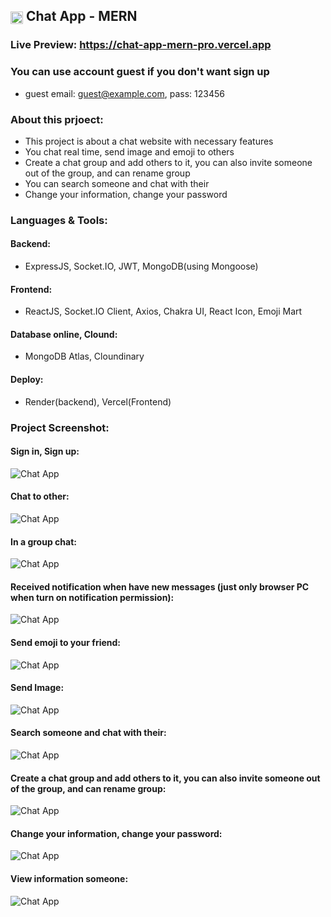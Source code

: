 <h2>
  <img src="https://github.com/user-attachments/assets/982f8b42-42c0-480e-8688-03eacf0375b5" alt="Chat App" style="vertical-align: middle; width: 20px; height: 20px;">
  Chat App - MERN
</h2>

### Live Preview: https://chat-app-mern-pro.vercel.app

### You can use account guest if you don't want sign up

-  guest email: guest@example.com, pass: 123456

### About this prjoect:

-  This project is about a chat website with necessary features
-  You chat real time, send image and emoji to others
-  Create a chat group and add others to it, you can also invite someone out of the group, and can rename group
-  You can search someone and chat with their
-  Change your information, change your password

### Languages & Tools:

#### Backend:
-  ExpressJS, Socket.IO, JWT, MongoDB(using Mongoose)
#### Frontend:
-  ReactJS, Socket.IO Client, Axios, Chakra UI, React Icon, Emoji Mart
#### Database online, Clound:
-  MongoDB Atlas, Cloundinary 
#### Deploy:
-  Render(backend), Vercel(Frontend) 

### Project Screenshot:

#### Sign in, Sign up:
<img src="https://github.com/user-attachments/assets/c38da060-e522-407f-9ce2-b162bb802d94" alt="Chat App" border="0">

#### Chat to other:
<img src="https://github.com/user-attachments/assets/2caaecb9-523c-448a-affe-5b8eab980057" alt="Chat App" border="0">

#### In a group chat:
<img src="https://github.com/user-attachments/assets/c2ae6b8f-8e46-4e6e-85db-b021b6b52c8f" alt="Chat App" border="0">

#### Received notification when have new messages (just only browser PC when turn on notification permission):
<img src="https://github.com/user-attachments/assets/ad48002f-77e0-44e8-a0ce-1e68e56360b7" alt="Chat App" border="0">

#### Send emoji to your friend:
<img src="https://github.com/user-attachments/assets/9d7c8be4-9771-4496-925b-7b20dbb96eb3" alt="Chat App" border="0">

#### Send Image:
<img src="https://github.com/user-attachments/assets/49e6843f-8acc-4a37-af6b-f5feb82e53b0" alt="Chat App" border="0">

#### Search someone and chat with their:
<img src="https://github.com/user-attachments/assets/33eb3bc9-17a4-4e1b-8f17-a5afc1e23c65" alt="Chat App" border="0">

#### Create a chat group and add others to it, you can also invite someone out of the group, and can rename group:
<img src="https://github.com/user-attachments/assets/072a08b3-74c6-4f78-9768-875d49c491d4" alt="Chat App" border="0">

#### Change your information, change your password:
<img src="https://github.com/user-attachments/assets/15ee4867-3fe5-4668-b04a-e9d5b0599b51" alt="Chat App" border="0">

#### View information someone:
<img src="https://github.com/user-attachments/assets/ee1b5053-10f7-4899-8e64-2d50bcead680" alt="Chat App" border="0">
